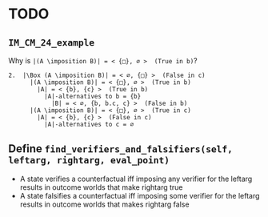 # TODO

## `IM_CM_24_example`

Why is `|(A \imposition B)| = < {□}, ∅ >  (True in b)`?

```consol
2.  |\Box (A \imposition B)| = < ∅, {□} >  (False in c)
      |(A \imposition B)| = < {□}, ∅ >  (True in b)
        |A| = < {b}, {c} >  (True in b)
          |A|-alternatives to b = {b}
            |B| = < ∅, {b, b.c, c} >  (False in b)
      |(A \imposition B)| = < {□}, ∅ >  (True in c)
        |A| = < {b}, {c} >  (False in c)
          |A|-alternatives to c = ∅
```

## Define `find_verifiers_and_falsifiers(self, leftarg, rightarg, eval_point)`

- A state verifies a counterfactual iff imposing any verifier for the leftarg results in outcome worlds that make rightarg true
- A state falsifies a counterfactual iff imposing some verifier for the leftarg results in outcome worlds that makes rightarg false
